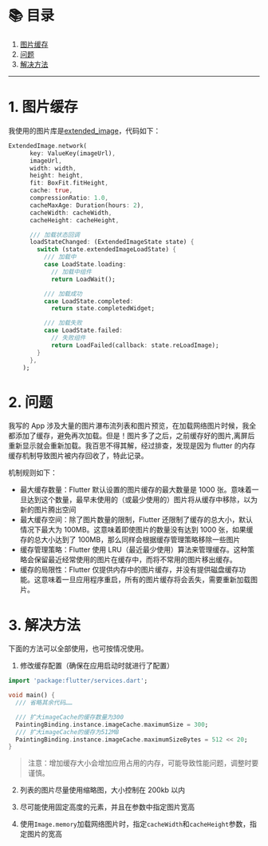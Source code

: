 # 📚 目录

1. [图片缓存](#1-图片缓存)
2. [问题](#2-问题)
3. [解决方法](#3-解决方法)

---

# 1. 图片缓存

我使用的图片库是[extended_image](https://github.com/fluttercandies/extended_image)，代码如下：

```dart
ExtendedImage.network(
      key: ValueKey(imageUrl),
      imageUrl,
      width: width,
      height: height,
      fit: BoxFit.fitHeight,
      cache: true,
      compressionRatio: 1.0,
      cacheMaxAge: Duration(hours: 2),
      cacheWidth: cacheWidth,
      cacheHeight: cacheHeight,

      /// 加载状态回调
      loadStateChanged: (ExtendedImageState state) {
        switch (state.extendedImageLoadState) {
          /// 加载中
          case LoadState.loading:
            // 加载中组件
            return LoadWait();

          /// 加载成功
          case LoadState.completed:
            return state.completedWidget;

          /// 加载失败
          case LoadState.failed:
            // 失败组件
            return LoadFailed(callback: state.reLoadImage);
        }
      },
    );
```

# 2. 问题

我写的 App 涉及大量的图片瀑布流列表和图片预览，在加载网络图片时候，我全都添加了缓存，避免再次加载。但是！图片多了之后，之前缓存好的图片,离屏后重新显示就会重新加载。我百思不得其解，经过排查，发现是因为 flutter 的内存缓存机制导致图片被内存回收了，特此记录。

机制规则如下：

- 最大缓存数量：Flutter 默认设置的图片缓存的最大数量是 1000 张。意味着一旦达到这个数量，最早未使用的（或最少使用的）图片将从缓存中移除，以为新的图片腾出空间
- 最大缓存空间：除了图片数量的限制，Flutter 还限制了缓存的总大小，默认情况下最大为 100MB。这意味着即使图片的数量没有达到 1000 张，如果缓存的总大小达到了 100MB，那么同样会根据缓存管理策略移除一些图片
- 缓存管理策略：Flutter 使用 LRU（最近最少使用）算法来管理缓存。这种策略会保留最近经常使用的图片在缓存中，而将不常用的图片移出缓存。
- 缓存的局限性：Flutter 仅提供内存中的图片缓存，并没有提供磁盘缓存功能。这意味着一旦应用程序重启，所有的图片缓存将会丢失，需要重新加载图片。

# 3. 解决方法

下面的方法可以全部使用，也可按情况使用。

1. 修改缓存配置（确保在应用启动时就进行了配置）

```dart
import 'package:flutter/services.dart';

void main() {
  /// 省略其余代码……

  /// 扩大imageCache的缓存数量为300
  PaintingBinding.instance.imageCache.maximumSize = 300;
  /// 扩大imageCache的缓存为512MB
  PaintingBinding.instance.imageCache.maximumSizeBytes = 512 << 20;
}
```

> 注意：增加缓存大小会增加应用占用的内存，可能导致性能问题，调整时要谨慎。

2. 列表的图片尽量使用缩略图，大小控制在 200kb 以内

3. 尽可能使用固定高度的元素，并且在参数中指定图片宽高

4. 使用`Image.memory`加载网络图片时，指定`cacheWidth`和`cacheHeight`参数，指定图片的宽高
